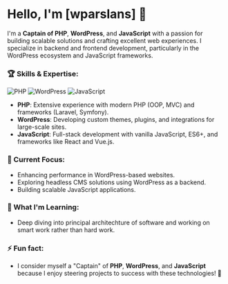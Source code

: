 # Hello, I'm [wparslans] 👋

I'm a **Captain of PHP**, **WordPress**, and **JavaScript** with a passion for building scalable solutions and crafting excellent web experiences. I specialize in backend and frontend development, particularly in the WordPress ecosystem and JavaScript frameworks.

### 🏆 Skills & Expertise:

![PHP](https://img.shields.io/badge/PHP-777BB4?style=flat-square&logo=php&logoColor=white)
![WordPress](https://img.shields.io/badge/WordPress-21759B?style=flat-square&logo=wordpress&logoColor=white)
![JavaScript](https://img.shields.io/badge/JavaScript-F7DF1E?style=flat-square&logo=javascript&logoColor=black)

- **PHP**: Extensive experience with modern PHP (OOP, MVC) and frameworks (Laravel, Symfony).
- **WordPress**: Developing custom themes, plugins, and integrations for large-scale sites.
- **JavaScript**: Full-stack development with vanilla JavaScript, ES6+, and frameworks like React and Vue.js.

### 🚀 Current Focus:
- Enhancing performance in WordPress-based websites.
- Exploring headless CMS solutions using WordPress as a backend.
- Building scalable JavaScript applications.

### 🌱 What I'm Learning:
- Deep diving into principal architechture of software and working on smart work rather than hard work.

### ⚡ Fun fact:
- I consider myself a "Captain" of **PHP**, **WordPress**, and **JavaScript** because I enjoy steering projects to success with these technologies! 🚢
